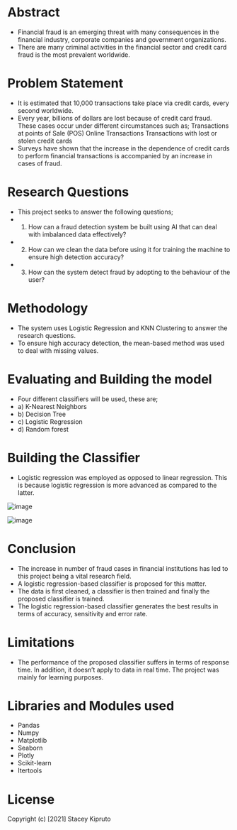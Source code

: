 # Abstract
- Financial fraud is an emerging threat with many consequences in the financial industry, corporate companies and government organizations.
- There are many criminal activities in the financial sector and credit card fraud is the most prevalent worldwide.

# Problem Statement
- It is estimated that 10,000 transactions take place via credit cards, every second worldwide.
- Every year, billions of dollars are lost because of credit card fraud. These cases occur under different circumstances such as;
    Transactions at points of Sale (POS)
    Online Transactions
    Transactions with lost or stolen credit cards
- Surveys have shown that the increase in the dependence of credit cards to perform financial transactions is accompanied by an increase in cases of fraud.

# Research Questions
- This project seeks to answer the following questions;
- 1. How can a fraud detection system be built using AI that can deal with imbalanced data effectively?
- 2. How can we clean the data before using it for training the machine to ensure high detection accuracy?
- 3. How can the system detect fraud by adopting to the behaviour of the user?

# Methodology
- The system uses Logistic Regression and KNN Clustering to answer the research questions.
- To ensure high accuracy detection, the mean-based method was used to deal with missing values.

# Evaluating and Building the model
- Four different classifiers will be used, these are;
- a) K-Nearest Neighbors
- b) Decision Tree
- c) Logistic Regression
- d) Random forest

# Building the Classifier
- Logistic regression was employed as opposed to linear regression. This is because logistic regression is more advanced as compared to the latter.

![image](https://user-images.githubusercontent.com/66944986/157389593-c0ef5ae3-83ec-429b-bfd9-eeca91053c31.png)

![image](https://user-images.githubusercontent.com/66944986/157389786-c9829414-e392-4d82-b195-6e0bf28c2fcb.png)

# Conclusion
- The increase in number of fraud cases in financial institutions has led to this project being a vital research field.
- A logistic regression-based classifier is proposed for this matter.
- The data is first cleaned, a classifier is then trained and finally the proposed classifier is trained.
- The logistic regression-based classifier generates the best results in terms of accuracy, sensitivity and error rate.

# Limitations
- The performance of the proposed classifier suffers in terms of response time. In addition, it doesn’t apply to data in real time. The project was mainly for learning purposes.

# Libraries and Modules used
- Pandas
- Numpy
- Matplotlib
- Seaborn
- Plotly
- Scikit-learn
- Itertools

# License
Copyright (c) [2021] Stacey Kipruto


